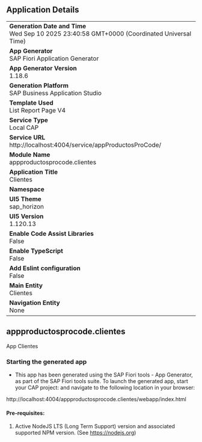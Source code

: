 ## Application Details
|               |
| ------------- |
|**Generation Date and Time**<br>Wed Sep 10 2025 23:40:58 GMT+0000 (Coordinated Universal Time)|
|**App Generator**<br>SAP Fiori Application Generator|
|**App Generator Version**<br>1.18.6|
|**Generation Platform**<br>SAP Business Application Studio|
|**Template Used**<br>List Report Page V4|
|**Service Type**<br>Local CAP|
|**Service URL**<br>http://localhost:4004/service/appProductosProCode/|
|**Module Name**<br>appproductosprocode.clientes|
|**Application Title**<br>Clientes|
|**Namespace**<br>|
|**UI5 Theme**<br>sap_horizon|
|**UI5 Version**<br>1.120.13|
|**Enable Code Assist Libraries**<br>False|
|**Enable TypeScript**<br>False|
|**Add Eslint configuration**<br>False|
|**Main Entity**<br>Clientes|
|**Navigation Entity**<br>None|

## appproductosprocode.clientes

App Clientes

### Starting the generated app

-   This app has been generated using the SAP Fiori tools - App Generator, as part of the SAP Fiori tools suite.  To launch the generated app, start your CAP project:  and navigate to the following location in your browser:

http://localhost:4004/appproductosprocode.clientes/webapp/index.html

#### Pre-requisites:

1. Active NodeJS LTS (Long Term Support) version and associated supported NPM version.  (See https://nodejs.org)


